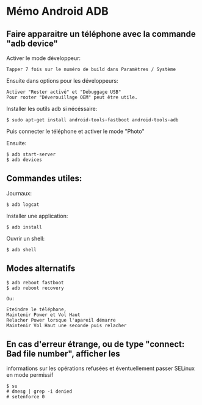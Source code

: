 # Mémo Android ADB

## Faire apparaitre un téléphone avec la commande "adb device"

Activer le mode développeur:

	Tapper 7 fois sur le numéro de build dans Paramètres / Système

Ensuite dans options pour les développeurs:

	Activer "Rester activé" et "Debuggage USB"
	Pour rooter "Déverouillage OEM" peut être utile.

Installer les outils adb si nécéssaire:

	$ sudo apt-get install android-tools-fastboot android-tools-adb

Puis connecter le téléphone et activer le mode "Photo"

Ensuite:

	$ adb start-server
	$ adb devices

## Commandes utiles:

Journaux:

	$ adb logcat

Installer une application:

	$ adb install

Ouvrir un shell:

	$ adb shell

## Modes alternatifs

	$ adb reboot fastboot
	$ adb reboot recovery

	Ou:

	Eteindre le téléphone,
	Maintenir Power et Vol Haut
	Relacher Power lorsque l'apareil démarre
	Maintenir Vol Haut une seconde puis relacher

## En cas d'erreur étrange, ou de type "connect: Bad file number", afficher les
 informations sur les opérations refusées et éventuellement passer SELinux en mode permissif

	$ su
	# dmesg | grep -i denied
	# setenforce 0
